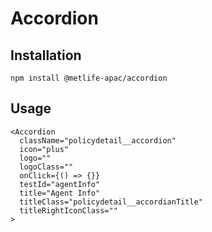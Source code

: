 # Accordion


## Installation

```
npm install @metlife-apac/accordion
```

## Usage

```
<Accordion
  className="policydetail__accordion"
  icon="plus"
  logo=""
  logoClass=""
  onClick={() => {}}
  testId="agentInfo"
  title="Agent Info"
  titleClass="policydetail__accordianTitle"
  titleRightIconClass=""
>  
```

[metlife ui standard]: https://design.metlife.com/resources/design-standards-kits/ui-standards/

